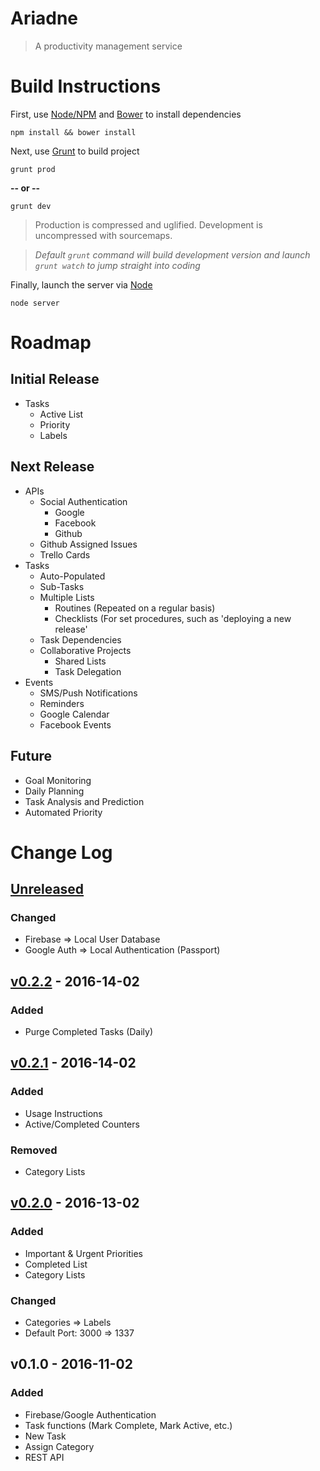 # Ariadne
> A productivity management service

# Build Instructions

First, use [Node/NPM](https://nodejs.org/) and [Bower](http://bower.io/) to install dependencies

```
npm install && bower install
```

Next, use [Grunt](http://gruntjs.com/) to build project

```
grunt prod
```
**-- or --**
```
grunt dev
```
> Production is compressed and uglified. Development is uncompressed with sourcemaps.

> *Default `grunt` command will build development version and launch `grunt watch` to jump straight into coding*

Finally, launch the server via [Node](https://nodejs.org/)

```
node server
```

# Roadmap
## Initial Release

- Tasks
  - Active List
  - Priority
  - Labels

## Next Release

- APIs
  - Social Authentication
    - Google
    - Facebook
    - Github
  - Github Assigned Issues
  - Trello Cards
- Tasks
  - Auto-Populated
  - Sub-Tasks
  - Multiple Lists
    - Routines (Repeated on a regular basis)
    - Checklists (For set procedures, such as 'deploying a new release'
  - Task Dependencies
  - Collaborative Projects
    - Shared Lists
    - Task Delegation
- Events
  - SMS/Push Notifications
  - Reminders
  - Google Calendar
  - Facebook Events

## Future

  - Goal Monitoring
  - Daily Planning
  - Task Analysis and Prediction
  - Automated Priority

# Change Log

## [Unreleased]
### Changed
- Firebase => Local User Database
- Google Auth => Local Authentication (Passport)

## [v0.2.2] - 2016-14-02
### Added
- Purge Completed Tasks (Daily)

## [v0.2.1] - 2016-14-02
### Added
- Usage Instructions
- Active/Completed Counters

### Removed
- Category Lists

## [v0.2.0] - 2016-13-02
### Added
- Important & Urgent Priorities
- Completed List
- Category Lists

### Changed
- Categories => Labels
- Default Port: 3000 => 1337

## v0.1.0 - 2016-11-02
### Added
- Firebase/Google Authentication
- Task functions (Mark Complete, Mark Active, etc.)
- New Task
- Assign Category
- REST API

[Unreleased]: https://github.com/DaJoker29/ariadne/compare/v0.2.2...HEAD
[v0.2.2]: https://github.com/DaJoker29/ariadne/compare/v0.2.1...v0.2.2
[v0.2.1]: https://github.com/DaJoker29/ariadne/compare/v0.2.0...v0.2.1
[v0.2.0]: https://github.com/DaJoker29/ariadne/compare/v0.1.0...v0.2.0
